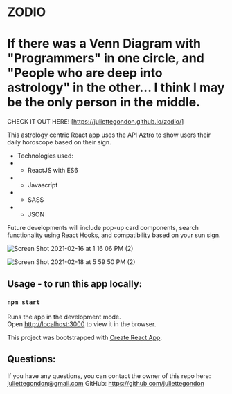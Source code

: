 # ZODIO

# If there was a Venn Diagram with "Programmers" in one circle, and "People who are deep into astrology" in the other... I think I may be the only person in the middle.

CHECK IT OUT HERE! [https://juliettegondon.github.io/zodio/]

This astrology centric React app uses the API
[Aztro](https://aztro.readthedocs.io/en/latest/#) to show users their daily horoscope based on their sign.

  * Technologies used: 
  * * ReactJS with ES6
  * * Javascript
  * * SASS
  * * JSON
  
Future developments will include pop-up card components, search functionality using React Hooks, and compatibility based on your sun sign.  

![Screen Shot 2021-02-16 at 1 16 06 PM (2)](https://user-images.githubusercontent.com/68354391/108433275-b6197980-7213-11eb-8888-d3f74d2c65ba.png)

![Screen Shot 2021-02-18 at 5 59 50 PM (2)](https://user-images.githubusercontent.com/68354391/108433299-c29dd200-7213-11eb-8963-c92f8f5e1f35.png)


## Usage - to run this app locally:
### `npm start`

Runs the app in the development mode.\
Open [http://localhost:3000](http://localhost:3000) to view it in the browser.

This project was bootstrapped with [Create React App](https://github.com/facebook/create-react-app).



## Questions: 

If you have any questions, you can contact the owner of this repo here: [juliettegondon@gmail.com](mailto:juliettegondon@gmail.com)
GitHub: https://github.com/juliettegondon
